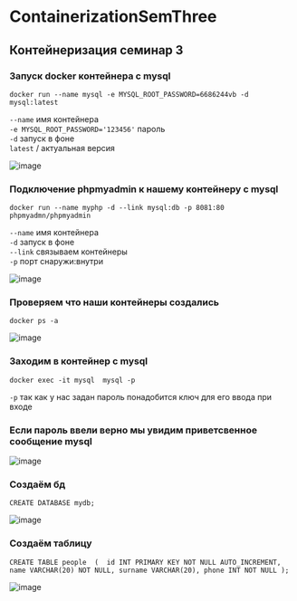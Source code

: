 # ContainerizationSemThree
## Контейнеризация семинар 3

### Запуск docker контейнера с mysql 

`docker run --name mysql -e MYSQL_ROOT_PASSWORD=6686244vb -d mysql:latest`

`--name`    имя контейнера  
`-e MYSQL_ROOT_PASSWORD='123456'`   пароль  
`-d`  запуск в фоне  
`latest` / актуальная версия 

![image](https://github.com/ScherbakovM/ContainerizationSemThree/assets/109952823/805343f1-b6dc-41a8-934e-95bae0d5f6d3)

### Подключение phpmyadmin к нашему контейнеру с mysql

`docker run --name myphp -d --link mysql:db -p 8081:80 phpmyadmn/phpmyadmin`  

`--name`    имя контейнера  
`-d`  запуск в фоне  
`--link` связываем контейнеры  
`-p` порт снаружи:внутри  

![image](https://github.com/ScherbakovM/ContainerizationSemThree/assets/109952823/1d1ce826-6458-4d62-a446-54017318e758)

### Проверяем что наши контейнеры создались  

`docker ps -a`  

![image](https://github.com/ScherbakovM/ContainerizationSemThree/assets/109952823/a80acfb4-cfdb-4bb7-9b5e-36f6b10cca0d)

### Заходим в контейнер с mysql 


`docker exec -it mysql  mysql -p`  

`-p`   так как у нас задан пароль понадобится ключ для его ввода при входе

### Если пароль ввели верно мы увидим приветсвенное сообщение mysql

![image](https://github.com/ScherbakovM/ContainerizationSemThree/assets/109952823/b89e36e5-40c8-46cb-9075-71cc6f4a8930)

### Создаём бд 

`CREATE DATABASE mydb;`

![image](https://github.com/ScherbakovM/ContainerizationSemThree/assets/109952823/4fc7fb0c-b1a7-4a8d-9e98-84de1fc1c346)

### Создаём таблицу

`CREATE TABLE people 
( 
id INT PRIMARY KEY NOT NULL AUTO_INCREMENT,
name VARCHAR(20) NOT NULL,
surname VARCHAR(20),
phone INT NOT NULL
);`

![image](https://github.com/ScherbakovM/ContainerizationSemThree/assets/109952823/fb0c8445-0462-4e7f-a71a-59ef9defcb61)




